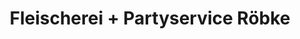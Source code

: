 ---
title: "Fleischerei + Partyservice Röbke"
url: /stadthagen/fleischerei-partyservice-roebke/
shop: Metzgerei
---